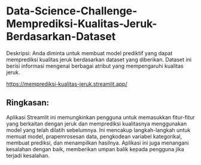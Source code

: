 # Data-Science-Challenge-Memprediksi-Kualitas-Jeruk-Berdasarkan-Dataset
 Deskripsi: Anda diminta untuk membuat model prediktif yang dapat memprediksi kualitas jeruk berdasarkan dataset yang diberikan. Dataset ini berisi informasi mengenai berbagai atribut yang mempengaruhi kualitas jeruk.

https://memprediksi-kualitas-jeruk.streamlit.app/

## Ringkasan:
 Aplikasi Streamlit ini memungkinkan pengguna untuk memasukkan fitur-fitur yang berkaitan dengan jeruk dan memprediksi kualitasnya menggunakan model yang telah dilatih sebelumnya. Ini mencakup langkah-langkah untuk memuat model, prapemrosesan data, pengkodean variabel kategorikal, membuat prediksi, dan menampilkan hasilnya. Aplikasi ini juga menangani kesalahan dengan baik, memberikan umpan balik kepada pengguna jika terjadi kesalahan.
 
